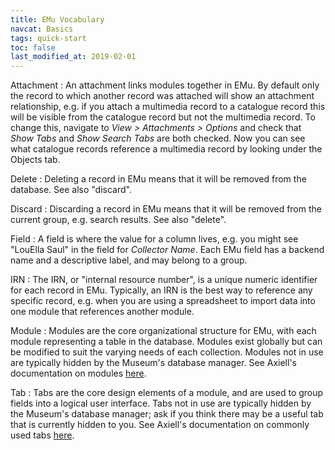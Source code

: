```yaml
---
title: EMu Vocabulary
navcat: Basics
tags: quick-start
toc: false
last_modified_at: 2019-02-01
---
```

Attachment
: An attachment links modules together in EMu. By default only the record to which another record was attached will show an attachment relationship, e.g. if you attach a multimedia record to a catalogue record this will be visible from the catalogue record but not the multimedia record. To change this, navigate to *View > Attachments > Options* and check that *Show Tabs* and *Show Search Tabs* are both checked. Now you can see what catalogue records reference a multimedia record by looking under the Objects tab.

Delete
: Deleting a record in EMu means that it will be removed from the database. See also "discard".

Discard
: Discarding a record in EMu means that it will be removed from the current group, e.g. search results. See also "delete".

Field
: A field is where the value for a column lives, e.g. you might see "LouElla Saul" in the field for *Collector Name*. Each EMu field has a backend name and a descriptive label, and may belong to a group.

IRN
: The IRN, or "internal resource number", is a unique numeric identifier for each record in EMu. Typically, an IRN is the best way to reference any specific record, e.g. when you are using a spreadsheet to import data into one module that references another module.

Module
: Modules are the core organizational structure for EMu, with each module representing a table in the database. Modules exist globally but can be modified to suit the varying needs of each collection. Modules not in use are typically hidden by the Museum's database manager. See Axiell's documentation on modules [here](http://help.emu.axiell.com/latest/en/Topics/Common/Modules%20section.htm).

Tab
: Tabs are the core design elements of a module, and are used to group fields into a logical user interface. Tabs not in use are typically hidden by the Museum's database manager; ask if you think there may be a useful tab that is currently hidden to you. See Axiell's documentation on commonly used tabs [here](http://help.emu.axiell.com/latest/en/Topics/Common/Common%20tabs.htm?Highlight=tab).
